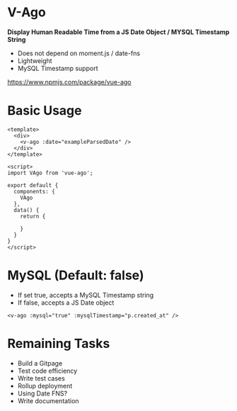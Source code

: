 # V-Ago

**Display Human Readable Time from a JS Date Object / MYSQL Timestamp String**

- Does not depend on moment.js / date-fns
- Lightweight
- MySQL Timestamp support

 https://www.npmjs.com/package/vue-ago

# Basic Usage

```
<template>
  <div>
    <v-ago :date="exampleParsedDate" />
  </div>
</template>

<script>
import VAgo from 'vue-ago';

export default {
  components: {
    VAgo
  },
  data() {
    return {
      
    }
  }
}
</script>
```

# MySQL (Default: false)

- If set true, accepts a MySQL Timestamp string
- If false, accepts a JS Date object

```
<v-ago :mysql="true" :mysqlTimestamp="p.created_at" />
```

# Remaining Tasks

- Build a Gitpage
- Test code efficiency
- Write test cases
- Rollup deployment
- Using Date FNS?
- Write documentation
